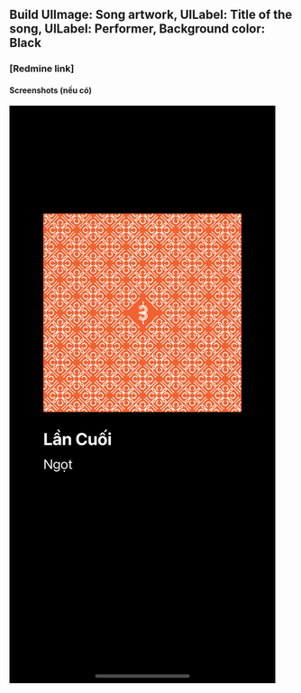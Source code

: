 ## Build UIImage: Song artwork, UILabel: Title of the song, UILabel: Performer, Background color: Black

### [Redmine link]

#### Screenshots (nếu có)
![Screenshot](/Screenshots/simpleView.png)
